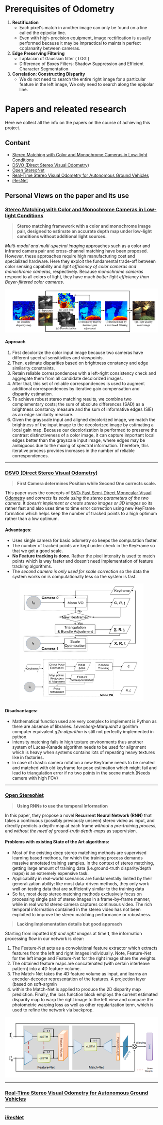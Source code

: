 # Prerequisites of Odometry

1. **Rectification**
    * Each pixel's match in another image can only be found on a line called the epipolar line.
    * Even with high-precision equipment, image rectification is usually performed because it may be impractical to maintain perfect coplanarity between cameras.
2. **Edge Preserving Filtering**
    * Laplacian of Gaussian filter ( LOG ) 
    * Difference of Boxes Filters: Shadow Suppression and Efficient Character Segmentation
3. **Correlation: Constructing Disparity**
    * We do not need to search the entire right image for a particular feature in the left image, We only need to search along the epipolar line.

# Papers and releated research 

Here we collect all the info on the papers on the course of achieving this project.

## Content

- [Stereo Matching with Color and Monochrome Cameras in Low-light Conditions](#stereo-matching-with-color-and-monochrome-cameras-in-low-light-conditions)
- [DSVO (Direct Stereo Visual Odometry)](#dsvo-direct-stereo-visual-odometry)
- [Open StereoNet](#open-stereonet)
- [Real-Time Stereo Visual Odometry for Autonomous Ground Vehicles](#real-time-stereo-visual-odometry-for-autonomous-ground-vehicles)
- [iResNet](#iresnet)

## Personal Views on the paper and its use

### [Stereo Matching with Color and Monochrome Cameras in Low-light Conditions](https://sunghoonim.github.io/assets/paper/CVPR16_RGBW.pdf)

> **Stereo matching framework with a color and monochrome image pair, designed to estimate an accurate depth map
under low-light conditions without additional light sources.**

*Multi-modal and multi-spectral imaging* approaches such as a color and infrared camera pair and cross-channel matching have been proposed. However, these approaches require high manufacturing cost and specialized hardware. Here they exploit the fundamental trade-off between color sensing capability and *light efficiency of color cameras and monochrome cameras*, respectively. Because *monochrome cameras* respond to all colors of light, they have much *better light efficiency than Bayer-filtered color cameras*.

![Stereo Matching with Color and Monochrome Cameras in Low-light Conditions](images/Monochrome.png)

#### Approach
1. First decolorize the color input image because two cameras have different spectral sensitivities and viewpoints.
2. Then, estimate disparities based on brightness constancy and edge similarity constraints,
3. Retain reliable correspondences with a left-right consistency check and aggregate them from all candidate decolorized images.
4. After that, this set of reliable correspondences is used to augment additional correspondences by iterative gain compensation and disparity estimation.
5. To achieve robust stereo matching results, we combine two complementary costs; the sum of absolute differences (SAD) as a brightness constancy measure and the sum of informative edges (SIE) as an edge similarity measure.
6. Given the grayscale input and aligned decolorized image, we match the brightness of the input image to the decolorized image by estimating a local gain map. Because our decolorization is performed to preserve the contrast distinctiveness of a color image, it can capture important local edges better than the grayscale input image, where edges may be ambiguous due to the mixing of spectral information. Therefore, this iterative process provides increases in the number of reliable correspondences.

-------
### [DSVO (Direct Stereo Visual Odometry)](https://arxiv.org/pdf/1810.03963.pdf)
> **First Camera determines Position while Second One corrects scale.**

This paper uses the concepts of [SVO: Fast Semi-Direct Monocular Visual Odometry](https://www.ifi.uzh.ch/dam/jcr:e9b12a61-5dc8-48d2-a5f6-bd8ab49d1986/ICRA14_Forster.pdf) and *corrects its scale using the stereo parameters of the two camera*. It *doesn’t implement or create stereo images or 3D images* so its rather fast and also uses time to time error correction using new KeyFrame formation which helps keep the number of tracked points to a high optimum rather than a low optimum. 

#### Advantages:
- Uses single camera for basic odometry so keeps the computation faster.
- The number of tracked points are kept under check in the KeyFrame so that we get a good scale.
- **No Feature tracking is done**. Rather the pixel intensity is used to match points which is way faster and doesn’t need implementation of feature tracking algorithms.
- The *second camera is only used for scale correction* so the data the system works on is computationally less so the system is fast.

<p align="center">
   <img src="images/DSVO1.png" alt="Direct Stereo Visual Odometry" width="408" height="388">
</p>

#### Disadvantages:
- Mathematical function used are very complex to implement is Python as there are absence of libraries. *Levenberg-Marquardt* algorithm computer equivalent *g2o algorithm* is still not perfectly implemented in python.
- Intensity matching fails in high texture environments thus another system of Lucas-Kanade algorithm needs to be used for alignment which is heavy when systems contains lots of repeating heavy textures like in factories. 
- In case of drastic camera rotation a new Keyframe needs to be created and matched with old keyframe for pose estimation which might fail and lead to triangulation error if no two points in the scene match.(Needs camera with high FOV)

-------
### [Open StereoNet](https://arxiv.org/pdf/1808.03959v1.pdf)
> **Using RNNs to use the temporal Information**

In this paper, they propose a novel **Recurrent Neural Network (RNN)** that takes a continuous (possibly previously unseen) stereo video as input, and directly predicts a depth-map at each frame *without a pre-training process*, and *without the need of ground-truth depth-maps* as supervision.

#### Problems with existing State of the Art algorithms:
- Most of the existing deep stereo matching methods are supervised learning based methods, for which the training process demands massive annotated training samples. In the context of stereo matching, getting large amount of training data (i.e.ground-truth disparity/depth maps) is an extremely expensive task.
- Applicability in real-world scenarios are fundamentally limited by their generalization ability: like most data-driven methods, they only work well on testing data that are sufficiently similar to the training data
- So far, most deep stereo matching methods exclusively focus on processing single pair of stereo images in a frame-by-frame manner, while in real world stereo camera captures continuous video. The rich temporal information contained in the stereo video has not been exploited to improve the stereo matching performance or robustness. 

> **Lacking Implementation details but good approach**

Starting from inputted *left and right images* at time **t**, the information processing flow in our network is clear:
1. The Feature-Net acts as a convolutional feature extractor which extracts features from the left and right images individually. Note, Feature-Net for the left image and Feature-Net for the right image share the weights. 
2. The obtained feature maps are concatenated (with certain interleave pattern) into a 4D feature-volume. 
3. The Match-Net takes the 4D feature volume as input, and learns an encoder-decoder representation of the features. A projection layer (based on soft-argmin
4. within the Match-Net is applied to produce the 2D disparity map prediction. Finally, the loss function block employs the current estimated disparity map to warp the right image to the left view and compare the photometric warping loss as well as other regularization term, which is used to refine the network via backprop. 

![RNN](images/RNN.png)

-------
### [Real-Time Stereo Visual Odometry for Autonomous Ground Vehicles](https://www-robotics.jpl.nasa.gov/publications/Andrew_Howard/howard_iros08_visodom.pdf)

-------
### [iResNet](https://arxiv.org/pdf/1712.01039.pdf)
